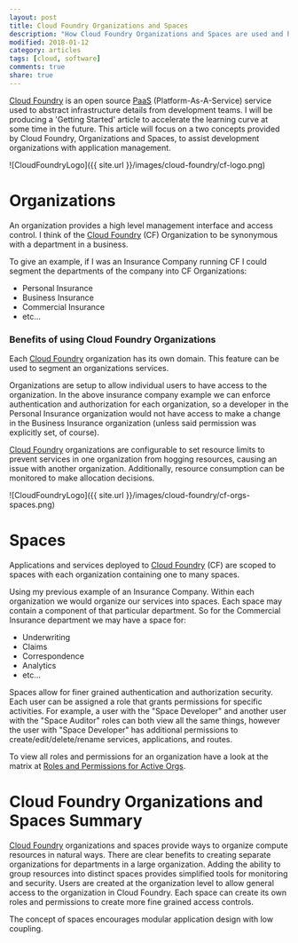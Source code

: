 ```yaml
---
layout: post
title: Cloud Foundry Organizations and Spaces
description: "How Cloud Foundry Organizations and Spaces are used and how they fit into the Cloud Foundry ecosystem."
modified: 2018-01-12
category: articles
tags: [cloud, software]
comments: true
share: true
---
```


[Cloud Foundry](https://cloudfoundry.org/) is an open source 
[PaaS](https://en.wikipedia.org/wiki/Platform_as_a_service) (Platform-As-A-Service) service 
used to abstract infrastructure details from development teams.  I will be 
producing a 'Getting Started' article to accelerate the learning curve at 
some time in the future.  This article will focus on a two concepts 
provided by Cloud Foundry, Organizations and Spaces, to assist development 
organizations with application management.

![CloudFoundryLogo]({{ site.url }}/images/cloud-foundry/cf-logo.png)

# Organizations

An organization provides a high level management interface and access 
control.  I think of the [Cloud Foundry](https://cloudfoundry.org/) 
(CF) Organization to be synonymous with a department in a business.  

To give an example, if I was an Insurance Company running CF I could 
segment the departments of the company into CF Organizations:

* Personal Insurance
* Business Insurance
* Commercial Insurance
* etc...

### Benefits of using Cloud Foundry Organizations

Each [Cloud Foundry](https://cloudfoundry.org/) organization has its 
own domain.  This feature can be used to segment an organizations 
services.

Organizations are setup to allow individual users to have access to the 
organization.  In the above insurance company example we can enforce 
authentication and authorization for each organization, so a developer 
in the Personal Insurance organization would not have access to make a 
change in the Business Insurance organization (unless said permission 
was explicitly set, of course). 

[Cloud Foundry](https://cloudfoundry.org/) organizations are configurable 
to set resource limits to prevent services in one organization from hogging 
resources, causing an issue with another organization.  Additionally, 
resource consumption can be monitored to make allocation decisions.

![CloudFoundryLogo]({{ site.url }}/images/cloud-foundry/cf-orgs-spaces.png)

# Spaces

Applications and services deployed to 
[Cloud Foundry](https://cloudfoundry.org/) (CF) are scoped to 
spaces with each organization containing one to many spaces.

Using my previous example of an Insurance Company.  Within each organization 
we would organize our services into spaces.  Each space may contain a 
component of that particular department.  So for the Commercial Insurance 
department we may have a space for:
 
* Underwriting
* Claims
* Correspondence
* Analytics
* etc... 

Spaces allow for finer grained authentication and authorization security.  Each 
user can be assigned a role that grants permissions for specific 
activities.  For example, a user with the "Space Developer" and another 
user with the "Space Auditor" roles can both view all the same things, 
however the user with "Space Developer" has additional permissions to 
create/edit/delete/rename services, applications, and routes.

To view all roles and permissions for an organization have a look at the 
matrix at [Roles and Permissions for Active Orgs](http://docs.cloudfoundry.org/concepts/roles.html#roles).

# Cloud Foundry Organizations and Spaces Summary

[Cloud Foundry](https://cloudfoundry.org/) organizations and spaces provide 
ways to organize compute resources in natural ways.  There are clear 
benefits to creating separate organizations for departments in a large 
organization.  Adding the ability to group resources into distinct 
spaces provides simplified tools for monitoring and security.  Users are 
created at the organization level to allow general access to the 
organization in Cloud Foundry.  Each space can create its own roles 
and permissions to create more fine grained access controls. 

The concept of spaces encourages modular application design with low 
coupling.  
